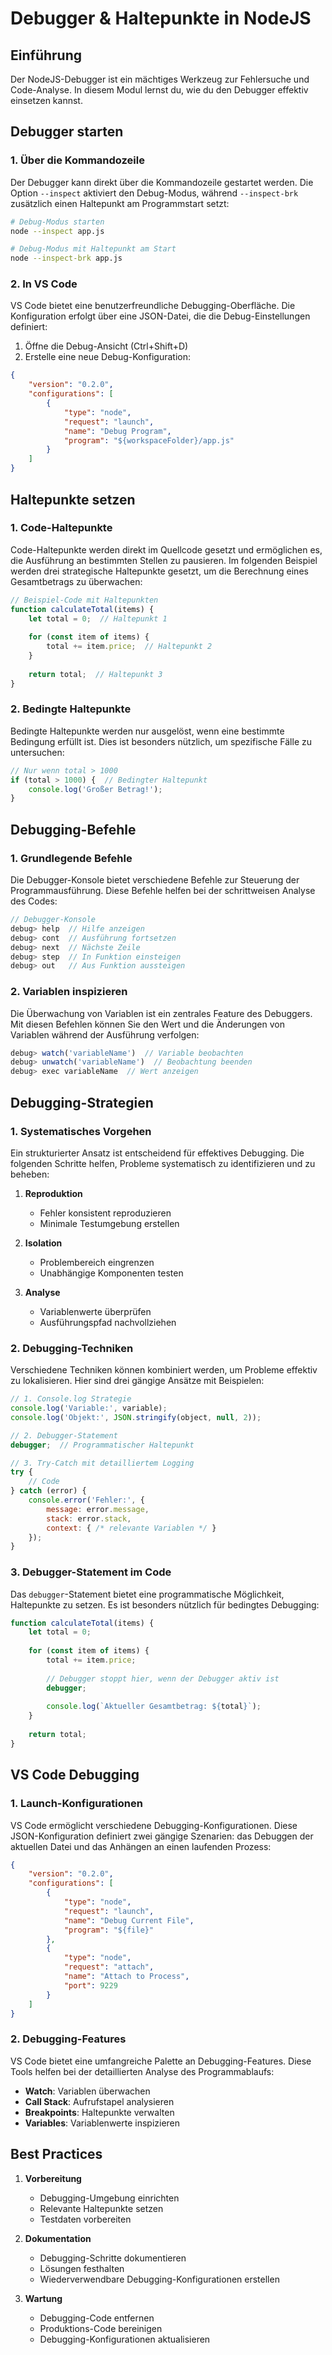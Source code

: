 # Debugger & Haltepunkte in NodeJS

## Einführung

Der NodeJS-Debugger ist ein mächtiges Werkzeug zur Fehlersuche und Code-Analyse. In diesem Modul lernst du, wie du den Debugger effektiv einsetzen kannst.

## Debugger starten

### 1. Über die Kommandozeile

Der Debugger kann direkt über die Kommandozeile gestartet werden. Die Option `--inspect` aktiviert den Debug-Modus, während `--inspect-brk` zusätzlich einen Haltepunkt am Programmstart setzt:

```bash
# Debug-Modus starten
node --inspect app.js

# Debug-Modus mit Haltepunkt am Start
node --inspect-brk app.js
```

### 2. In VS Code

VS Code bietet eine benutzerfreundliche Debugging-Oberfläche. Die Konfiguration erfolgt über eine JSON-Datei, die die Debug-Einstellungen definiert:

1. Öffne die Debug-Ansicht (Ctrl+Shift+D)
2. Erstelle eine neue Debug-Konfiguration:

```json
{
    "version": "0.2.0",
    "configurations": [
        {
            "type": "node",
            "request": "launch",
            "name": "Debug Program",
            "program": "${workspaceFolder}/app.js"
        }
    ]
}
```

## Haltepunkte setzen

### 1. Code-Haltepunkte

Code-Haltepunkte werden direkt im Quellcode gesetzt und ermöglichen es, die Ausführung an bestimmten Stellen zu pausieren. Im folgenden Beispiel werden drei strategische Haltepunkte gesetzt, um die Berechnung eines Gesamtbetrags zu überwachen:

```javascript
// Beispiel-Code mit Haltepunkten
function calculateTotal(items) {
    let total = 0;  // Haltepunkt 1
    
    for (const item of items) {
        total += item.price;  // Haltepunkt 2
    }
    
    return total;  // Haltepunkt 3
}
```

### 2. Bedingte Haltepunkte

Bedingte Haltepunkte werden nur ausgelöst, wenn eine bestimmte Bedingung erfüllt ist. Dies ist besonders nützlich, um spezifische Fälle zu untersuchen:

```javascript
// Nur wenn total > 1000
if (total > 1000) {  // Bedingter Haltepunkt
    console.log('Großer Betrag!');
}
```

## Debugging-Befehle

### 1. Grundlegende Befehle

Die Debugger-Konsole bietet verschiedene Befehle zur Steuerung der Programmausführung. Diese Befehle helfen bei der schrittweisen Analyse des Codes:

```javascript
// Debugger-Konsole
debug> help  // Hilfe anzeigen
debug> cont  // Ausführung fortsetzen
debug> next  // Nächste Zeile
debug> step  // In Funktion einsteigen
debug> out   // Aus Funktion aussteigen
```

### 2. Variablen inspizieren

Die Überwachung von Variablen ist ein zentrales Feature des Debuggers. Mit diesen Befehlen können Sie den Wert und die Änderungen von Variablen während der Ausführung verfolgen:

```javascript
debug> watch('variableName')  // Variable beobachten
debug> unwatch('variableName')  // Beobachtung beenden
debug> exec variableName  // Wert anzeigen
```

## Debugging-Strategien

### 1. Systematisches Vorgehen

Ein strukturierter Ansatz ist entscheidend für effektives Debugging. Die folgenden Schritte helfen, Probleme systematisch zu identifizieren und zu beheben:

1. **Reproduktion**
   - Fehler konsistent reproduzieren
   - Minimale Testumgebung erstellen

2. **Isolation**
   - Problembereich eingrenzen
   - Unabhängige Komponenten testen

3. **Analyse**
   - Variablenwerte überprüfen
   - Ausführungspfad nachvollziehen

### 2. Debugging-Techniken

Verschiedene Techniken können kombiniert werden, um Probleme effektiv zu lokalisieren. Hier sind drei gängige Ansätze mit Beispielen:

```javascript
// 1. Console.log Strategie
console.log('Variable:', variable);
console.log('Objekt:', JSON.stringify(object, null, 2));

// 2. Debugger-Statement
debugger;  // Programmatischer Haltepunkt

// 3. Try-Catch mit detailliertem Logging
try {
    // Code
} catch (error) {
    console.error('Fehler:', {
        message: error.message,
        stack: error.stack,
        context: { /* relevante Variablen */ }
    });
}
```

### 3. Debugger-Statement im Code

Das `debugger`-Statement bietet eine programmatische Möglichkeit, Haltepunkte zu setzen. Es ist besonders nützlich für bedingtes Debugging:

```javascript
function calculateTotal(items) {
    let total = 0;
    
    for (const item of items) {
        total += item.price;
        
        // Debugger stoppt hier, wenn der Debugger aktiv ist
        debugger;
        
        console.log(`Aktueller Gesamtbetrag: ${total}`);
    }
    
    return total;
}
```

## VS Code Debugging

### 1. Launch-Konfigurationen

VS Code ermöglicht verschiedene Debugging-Konfigurationen. Diese JSON-Konfiguration definiert zwei gängige Szenarien: das Debuggen der aktuellen Datei und das Anhängen an einen laufenden Prozess:

```json
{
    "version": "0.2.0",
    "configurations": [
        {
            "type": "node",
            "request": "launch",
            "name": "Debug Current File",
            "program": "${file}"
        },
        {
            "type": "node",
            "request": "attach",
            "name": "Attach to Process",
            "port": 9229
        }
    ]
}
```

### 2. Debugging-Features

VS Code bietet eine umfangreiche Palette an Debugging-Features. Diese Tools helfen bei der detaillierten Analyse des Programmablaufs:

- **Watch**: Variablen überwachen
- **Call Stack**: Aufrufstapel analysieren
- **Breakpoints**: Haltepunkte verwalten
- **Variables**: Variablenwerte inspizieren

## Best Practices

1. **Vorbereitung**
   - Debugging-Umgebung einrichten
   - Relevante Haltepunkte setzen
   - Testdaten vorbereiten

2. **Dokumentation**
   - Debugging-Schritte dokumentieren
   - Lösungen festhalten
   - Wiederverwendbare Debugging-Konfigurationen erstellen

3. **Wartung**
   - Debugging-Code entfernen
   - Produktions-Code bereinigen
   - Debugging-Konfigurationen aktualisieren 